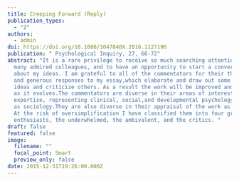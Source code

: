 ```yaml
---
title: Creeping Forward (Reply)
publication_types:
  - "2"
authors:
  - admin
doi: https://doi.org/10.1080/1047840X.2016.1127196
publication: " Psychological Inquiry, 27, 66-72"
abstract: "It is a rare privilege to receive so much searching attention from so
  many admired colleagues, and to have an opportunity to start a conversation
  about my ideas. I am grateful to all of the commentators for their thoughtful
  and generous responses to my essay,which elaborate and draw out some of its
  ideas and criticize others. As a result the work will be improved and enriched
  as it evolves.The commentators are diverse in their areas of interest and
  expertise, representing clinical, social,and developmental psychology, as well
  as sociology.They are also diverse in their appraisal of the work as a whole.
  At the risk of oversimplification I have classified them into four groups: the
  enthusiasts, the underwhelmed, the ambivalent, and the critics. "
draft: false
featured: false
image:
  filename: ""
  focal_point: Smart
  preview_only: false
date: 2015-12-31T19:26:00.000Z
---
```

